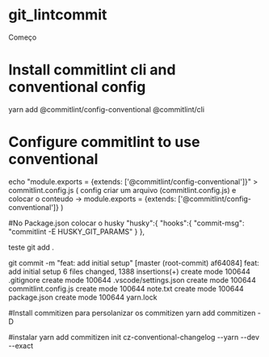# git_lintcommit
Começo 

# Install commitlint cli and conventional config

yarn add @commitlint/config-conventional @commitlint/cli

# Configure commitlint to use conventional 
echo "module.exports = {extends: ['@commitlint/config-conventional']}" > commitlint.config.js
( config criar um arquivo (commitlint.config.js) e colocar o conteudo -> module.exports = {extends: ['@commitlint/config-conventional']} )

#No Package.json colocar o husky
"husky":{
    "hooks":{
      "commit-msg": "commitlint -E HUSKY_GIT_PARAMS"
    }
  },

teste
  git add .

  git commit -m "feat: add initial setup"
  [master (root-commit) af64084] feat: add initial setup
 6 files changed, 1388 insertions(+)
 create mode 100644 .gitignore
 create mode 100644 .vscode/settings.json
 create mode 100644 commitlint.config.js
 create mode 100644 note.txt
 create mode 100644 package.json
 create mode 100644 yarn.lock

 #Install commitizen para persolanizar os commitizen
 yarn add commitizen -D

 #instalar 
 yarn add commitizen init cz-conventional-changelog --yarn --dev --exact
